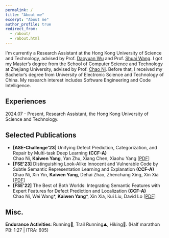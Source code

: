 ```yaml
---
permalink: /
title: "About me"
excerpt: "About me"
author_profile: true
redirect_from: 
  - /about/
  - /about.html
---
```

I'm currently a Research Assistant at the Hong Kong University of Science and Technology, advised by Prof. [Daoyuan Wu](https://daoyuan14.github.io/) and Prof. [Shuai Wang](https://home.cse.ust.hk/~shuaiw/). I got my Master’s degree from the School of Computer Science and Technology at Zhejiang University, advised by Prof. [Chao Ni](https://jacknichao.github.io/#/). Before that, I received my Bachelor’s degree from University of Electronic Science and Technology of China. My research interest includes Software Engineering and Code Intelligence.

## Experiences
2024.07 - Present, Research Assistant, the Hong Kong University of Science and Technology.


## Selected Publications

- **[ASE-Challenge'23]** Unifying Defect Prediction, Categorization, and Repair by Multi-task Deep Learning **(CCF-A)**  
Chao Ni, **Kaiwen Yang**, Yan Zhu, Xiang Chen, Xiaohu Yang   [\[PDF\]](https://kwyangg.github.io/files/Unifying_Defect_Prediction_Categorization_and_Repair_by_Multi-Task_Deep_Learning.pdf)
- **[FSE'23]** Distinguishing Look-Alike Innocent and Vulnerable Code by Subtle Semantic Representation Learning and Explanation **(CCF-A)**  
Chao Ni, Xin Yin, **Kaiwen Yang**, Dehai Zhao, Zhenchang Xing, Xin Xia  [\[PDF\]](https://kwyangg.github.io/files/Distinguishing_Look-Alike_Innocent_and_Vulnerable_Code_by_Subtle_Semantic_Representation_Learning_and_Explanation.pdf)
- **[FSE'22]** The Best of Both Worlds: Integrating Semantic Features with Expert Features for Defect Prediction and Localization **(CCF-A)**  
Chao Ni, Wei Wang\*, **Kaiwen Yang**\*, Xin Xia, Kui Liu, David Lo [\[PDF\]](https://kwyangg.github.io/files/The_Best_of_Both_Worlds-_Integrating_Semantic_Features_with_Expert_Features_for_Defect_Prediction_and_Localization.pdf)


## Misc.
**Endurance Activities**: Running🏃, Trail Running⛰️, Hiking🚶. (Half marathon PB: 1:27 | ITRA: 605)
<script type="text/javascript" id="clustrmaps" src="//clustrmaps.com/map_v2.js?d=QBUx2GXBM1_Ay7ST8EiOZ1CCqv_Dh6vcwbbU0n85KIg&cl=ffffff&w=a"></script>





